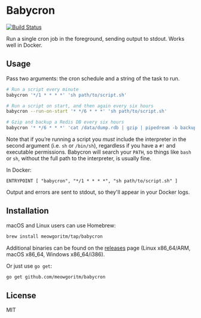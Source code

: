 Babycron
========

[![Build Status](https://github.com/meowgorithm/babycron/workflows/build/badge.svg)](https://github.com/meowgorithm/babycron/actions)

Run a single cron job in the foreground, sending output to stdout. Works well
in Docker.

## Usage

Pass two arguments: the cron schedule and a string of the task to run.

```bash
# Run a script every minute
babycron '*/1 * * * *' 'sh path/to/script.sh'

# Run a script on start, and then again every six hours
babycron --run-on-start '* */6 * * *' 'sh path/to/script.sh'

# Gzip and backup a Redis DB every six hours
babycron '* */6 * * *' 'cat /data/dump.rdb | gzip | pipedream -b backups -p backup.rdb.gz'
```

Note that if you’re running a script you *must* include the interpreter in the
second argument (i.e. `sh` or `/bin/sh`), regardless if you have a `#!` and
executable permissions. Babycron will search your `PATH`, so things like `bash`
or `sh`, without the full path to the interpreter, is usually fine.

In Docker:

```docker
ENTRYPOINT [ "babycron", "*/1 * * * *", "sh path/to/script.sh" ]
```

Output and errors are sent to stdout, so they'll appear in your Docker logs.

## Installation

macOS and Linux users can use Homebrew:

```bash
brew install meowgoritm/tap/babycron
```

Additional binaries can be found on the [releases](https://github.com/meowgorithm/babycron/releases) page (Linux x86_64/ARM, macOS x86_64, Windows x86_64/i386).

Or just use `go get`:

```bash
go get github.com/meowgoritm/babycron
```

## License

MIT
